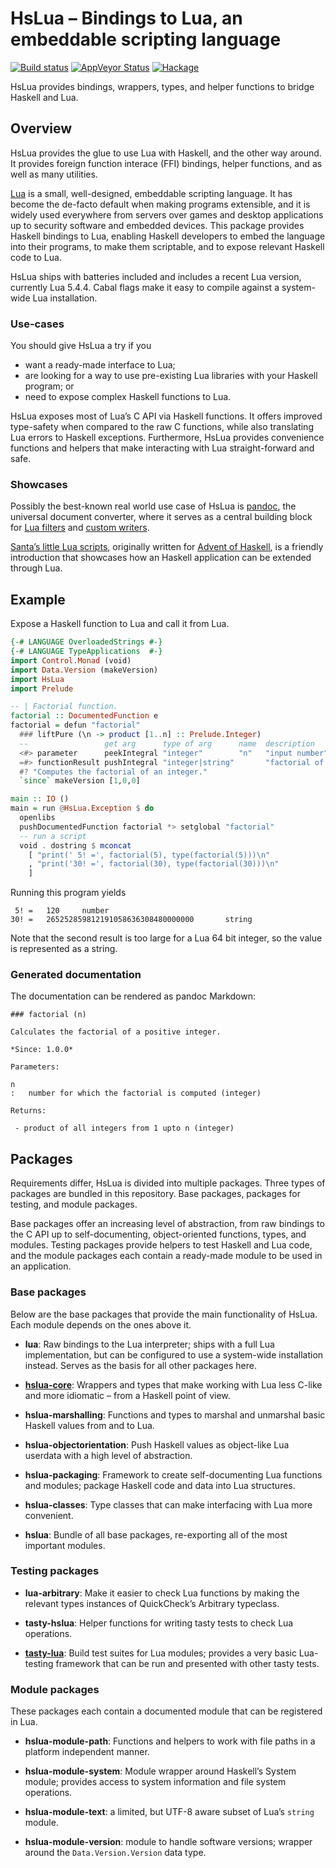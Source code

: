 HsLua – Bindings to Lua, an embeddable scripting language
=========================================================

[![Build status][]][1] [![AppVeyor Status][]][2] [![Hackage][]][3]

HsLua provides bindings, wrappers, types, and helper functions to
bridge Haskell and Lua.

  [Build status]: https://img.shields.io/github/workflow/status/hslua/hslua/CI.svg?logo=github
  [1]: https://github.com/hslua/hslua/actions
  [AppVeyor Status]: https://ci.appveyor.com/api/projects/status/ldutrilgxhpcau94/branch/main?svg=true
  [2]: https://ci.appveyor.com/project/tarleb/hslua-r2y18
  [Hackage]: https://img.shields.io/hackage/v/hslua.svg
  [3]: https://hackage.haskell.org/package/hslua

Overview
--------

HsLua provides the glue to use Lua with Haskell, and the other way
around. It provides foreign function interace (FFI) bindings,
helper functions, and as well as many utilities.

[Lua][] is a small, well-designed, embeddable scripting language.
It has become the de-facto default when making programs
extensible, and it is widely used everywhere from servers over
games and desktop applications up to security software and
embedded devices. This package provides Haskell bindings to Lua,
enabling Haskell developers to embed the language into their
programs, to make them scriptable, and to expose relevant Haskell
code to Lua.

HsLua ships with batteries included and includes a recent Lua
version, currently Lua 5.4.4. Cabal flags make it easy to compile
against a system-wide Lua installation.

  [Lua]: https://lua.org

### Use-cases

You should give HsLua a try if you

-   want a ready-made interface to Lua;
-   are looking for a way to use pre-existing Lua libraries with
    your Haskell program; or
-   need to expose complex Haskell functions to Lua.

HsLua exposes most of Lua’s C API via Haskell functions. It offers
improved type-safety when compared to the raw C functions, while
also translating Lua errors to Haskell exceptions. Furthermore,
HsLua provides convenience functions and helpers that make
interacting with Lua straight-forward and safe.

### Showcases

Possibly the best-known real world use case of HsLua is
[pandoc][], the universal document converter, where it serves as a
central building block for [Lua filters][] and [custom writers][].

[Santa’s little Lua scripts][], originally written for [Advent of
Haskell][], is a friendly introduction that showcases how an
Haskell application can be extended through Lua.

  [pandoc]: https://pandoc.org
  [Lua filters]: https://pandoc.org/lua-filters.html
  [custom writers]: https://pandoc.org/MANUAL.html#custom-writers
  [Santa’s little Lua scripts]: ./santas-little-lua-scripts.html
  [Advent of Haskell]: https://adventofhaskell.com/

Example
-------

Expose a Haskell function to Lua and call it from Lua.

``` haskell
{-# LANGUAGE OverloadedStrings #-}
{-# LANGUAGE TypeApplications  #-}
import Control.Monad (void)
import Data.Version (makeVersion)
import HsLua
import Prelude

-- | Factorial function.
factorial :: DocumentedFunction e
factorial = defun "factorial"
  ### liftPure (\n -> product [1..n] :: Prelude.Integer)
  --                 get arg      type of arg      name  description
  <#> parameter      peekIntegral "integer"        "n"   "input number"
  =#> functionResult pushIntegral "integer|string"       "factorial of n"
  #? "Computes the factorial of an integer."
  `since` makeVersion [1,0,0]

main :: IO ()
main = run @HsLua.Exception $ do
  openlibs
  pushDocumentedFunction factorial *> setglobal "factorial"
  -- run a script
  void . dostring $ mconcat
    [ "print(' 5! =', factorial(5), type(factorial(5)))\n"
    , "print('30! =', factorial(30), type(factorial(30)))\n"
    ]
```

Running this program yields

     5! =   120     number
    30! =   265252859812191058636308480000000       string

Note that the second result is too large for a Lua 64 bit integer,
so the value is represented as a string.

### Generated documentation

The documentation can be rendered as pandoc Markdown:

    ### factorial (n)

    Calculates the factorial of a positive integer.

    *Since: 1.0.0*

    Parameters:

    n
    :   number for which the factorial is computed (integer)

    Returns:

     - product of all integers from 1 upto n (integer)

Packages
--------

Requirements differ, HsLua is divided into multiple packages.
Three types of packages are bundled in this repository. Base
packages, packages for testing, and module packages.

Base packages offer an increasing level of abstraction, from raw
bindings to the C API up to self-documenting, object-oriented
functions, types, and modules. Testing packages provide helpers to
test Haskell and Lua code, and the module packages each contain a
ready-made module to be used in an application.

### Base packages

Below are the base packages that provide the main functionality of
HsLua. Each module depends on the ones above it.

-   **lua**: Raw bindings to the Lua interpreter; ships with a
    full Lua implementation, but can be configured to use a
    system-wide installation instead. Serves as the basis for all
    other packages here.

-   **[hslua-core][]**: Wrappers and types that make working with
    Lua less C-like and more idiomatic – from a Haskell point of
    view.

-   **hslua-marshalling**: Functions and types to marshal and
    unmarshal basic Haskell values from and to Lua.

-   **hslua-objectorientation**: Push Haskell values as
    object-like Lua userdata with a high level of abstraction.

-   **hslua-packaging**: Framework to create self-documenting Lua
    functions and modules; package Haskell code and data into Lua
    structures.

-   **hslua-classes**: Type classes that can make interfacing with
    Lua more convenient.

-   **hslua**: Bundle of all base packages, re-exporting all of
    the most important modules.

  [hslua-core]: https://hslua.org/hslua-core

### Testing packages

-   **lua-arbitrary**: Make it easier to check Lua functions by
    making the relevant types instances of QuickCheck’s Arbitrary
    typeclass.

-   **tasty-hslua**: Helper functions for writing tasty tests to
    check Lua operations.

-   **[tasty-lua][]**: Build test suites for Lua modules; provides
    a very basic Lua-testing framework that can be run and
    presented with other tasty tests.

  [tasty-lua]: https://hslua.org/tasty-lua

### Module packages

These packages each contain a documented module that can be
registered in Lua.

-   **hslua-module-path**: Functions and helpers to work with file
    paths in a platform independent manner.

-   **hslua-module-system**: Module wrapper around Haskell’s
    System module; provides access to system information and file
    system operations.

-   **hslua-module-text**: a limited, but UTF-8 aware subset of
    Lua’s `string` module.

-   **hslua-module-version**: module to handle software versions;
    wrapper around the `Data.Version.Version` data type.
